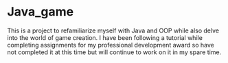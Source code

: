 # Java_game

This is a project to refamiliarize myself with Java and OOP while also delve into the world of game creation. I have been following 
a tutorial while completing assignments for my professional development award so have not completed it at this time but will continue
to work on it in my spare time.
